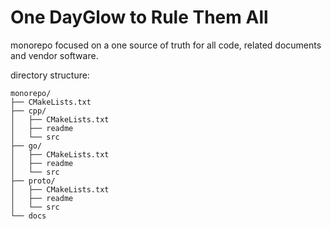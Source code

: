 # One DayGlow to Rule Them All

monorepo focused on a one source of truth for all code, related documents and vendor software.


directory structure:
```
monorepo/
├── CMakeLists.txt
├── cpp/
│   ├── CMakeLists.txt
│   ├── readme
│   └── src
├── go/
│   ├── CMakeLists.txt
│   ├── readme
│   └── src
├── proto/
│   ├── CMakeLists.txt
│   ├── readme
│   └── src
└── docs
```
